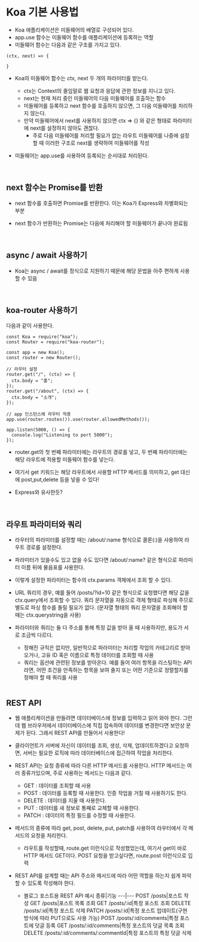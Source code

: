 # Koa 기본 사용법

- Koa 애플리케이션은 미들웨어의 배열로 구성되어 있다.
- app.use 함수는 미들웨어 함수를 애플리케이션에 등록하는 역할
- 미들웨어 함수는 다음과 같은 구조를 가지고 있다.

```
(ctx, next) => {

}
```

- Koa의 미들웨어 함수는 ctx, next 두 개의 파라미터를 받는다.

  - ctx는 Context의 줄임말로 웹 요청과 응답에 관한 정보를 지니고 있다.
  - next는 현재 처리 중인 미들웨어의 다음 미들웨어를 호출하는 함수
  - 미들웨어를 등록하고 next 함수를 호출하지 않으면, 그 다음 미들웨어를 처리하지 않는다.
  - 만약 미들웨어에서 next를 사용하지 않으면 ctx => {} 와 같은 형태로 파라미터에 next를 설정하지 않아도 괜찮다.
    - 주로 다음 미들웨어를 처리할 필요가 없는 라우트 미들웨어를 나중에 설정할 때 이러한 구조로 next를 생략하여 미들웨어를 작성

- 미들웨어는 app.use를 사용하여 등록되는 순서대로 처리된다.

  <br>

## next 함수는 Promise를 반환

- next 함수를 호출하면 Promise를 반환한다. 이는 Koa가 Express와 차별화되는 부분
- next 함수가 반환하는 Promise는 다음에 처리해야 할 미들웨어가 끝나야 완료됨

  <br>

## async / await 사용하기

- Koa는 async / await를 정식으로 지원하기 때문에 해당 문법을 아주 편하게 사용할 수 있음

  <br>

## koa-router 사용하기

다음과 같이 사용한다.

```
const Koa = require("koa");
const Router = require("koa-router");

const app = new Koa();
const router = new Router();

// 라우터 설정
router.get("/", (ctx) => {
  ctx.body = "홈";
});
router.get("/about", (ctx) => {
  ctx.body = "소개";
});

// app 인스턴스에 라우터 적용
app.use(router.routes()).use(router.allowedMethods());

app.listen(5000, () => {
  console.log("Listening to port 5000");
});

```

- router.get의 첫 번째 파라미터에는 라우트의 경로를 넣고, 두 번째 파라미터에는 해당 라우트에 적용할 미들웨어 함수를 넣는다.

- 여기서 get 키워드는 해당 라우트에서 사용할 HTTP 메서드를 의미하고, get 대신에 post,put,delete 등을 넣을 수 있다!

- Express와 유사한듯?

  <br>

## 라우트 파라미터와 쿼리

- 라우터의 파라미터를 설정할 때는 /about/:name 형식으로 콜론(:)을 사용하여 라우트 경로를 설정한다.
- 파라미터가 있을수도 있고 없을 수도 있다면 /about/:name? 같은 형식으로 파라미터 이름 뒤에 물음표를 사용한다.
- 이렇게 설정한 파라미터는 함수의 ctx.params 객체에서 조회 할 수 있다.

- URL 쿼리의 경우, 예를 들어 /posts/?id=10 같은 형식으로 요청했다면 해당 값을 ctx.query에서 조회할 수 있다. 쿼리 문자열을 자동으로 객체 형태로 파싱해 주므로 별도로 파싱 함수를 돌릴 필요가 없다. (문자열 형태의 쿼리 문자열을 조회해야 할 때는 ctx.querystring을 사용)

- 파라미터와 쿼리는 둘 다 주소를 통해 특정 값을 받아 올 때 사용하지만, 용도가 서로 조금씩 다르다.

  - 정해진 규칙은 없지만, 일반적으로 파라미터는 처리할 작업의 카테고리르 받아 오거나, 고유 ID 혹은 이름으로 특정 데이터를 조회할 때 사용
  - 쿼리는 옵션에 관련된 정보를 받아온다. 예를 들어 여러 항목을 리스팅하는 API라면, 어떤 조건을 만족하는 항목을 보여 줄지 또는 어떤 기준으로 정렬할지를 정해야 할 때 쿼리를 사용

  <br>

## REST API

- 웹 애플리케이션을 만들려면 데이터베이스에 정보를 입력하고 읽어 와야 한다. 그런데 웹 브라우저에서 데이터베이스에 직접 접속하여 데이터를 변경한다면 보안상 문제가 된다. 그래서 REST API를 만들어서 사용한다!

- 클라이언트가 서버에 자신이 데이터를 조회, 생성, 삭제, 업데이트하겠다고 요청하면, 서버는 필요한 로직에 따라 데이터베이스에 접근하여 작업을 처리한다.
- REST API는 요청 종류에 따라 다른 HTTP 메서드를 사용한다. HTTP 메서드는 여러 종류가있으며, 주로 사용하는 메서드는 다음과 같다.

  - GET : 데이터를 조회할 때 사용
  - POST : 데이터를 등록할 때 사용한다. 인증 작업을 거칠 때 사용하기도 한다.
  - DELETE : 데이터를 지울 때 사용한다.
  - PUT : 데이터를 새 정보로 통째로 교체할 때 사용한다.
  - PATCH : 데이터의 특정 필드를 수정할 때 사용한다.

- 메서드의 종류에 따라 get, post, delete, put, patch를 사용하여 라우터에서 각 메서드의 요청을 처리한다.

  - 라우트를 작성할때, route.get 이런식으로 작성했었는데, 여기서 get이 바로 HTTP 메서드 GET이다. POST 요청을 받고싶다면, route.post 이런식으로 입력

- REST API를 설계할 때는 API 주소와 메서드에 따라 어떤 역할을 하는지 쉽게 파악할 수 있도록 작성해야 한다.
  - 블로그 포스트용 REST API 예시
    종류|기능
    ---|---
    POST /posts|포스트 작성
    GET /posts|포스트 목록 조회
    GET /posts/:id|특정 포스트 조회
    DELETE /posts/:id|특정 포스트 삭제
    PATCH /posts/:id|특정 포스트 업데이트(구현 방식에 따라 PUT으로도 사용 가능)
    POST /posts/:id/comments|특정 포스트에 덧글 등록
    GET /posts/:id/comments|특정 포스트의 덧글 목록 조회
    DELETE /posts/:id/comments/:commentId|특정 포스트의 특정 덧글 삭제
